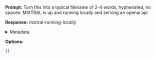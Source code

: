 **Prompt:**
Turn this into a typical filename of  2-4 words, hyphenated, no spaces: MIXTRAL is up and running locally and serving an openai api

**Response:**
mixtral-running-locally

<details><summary>Metadata</summary>

- Duration: 765 ms
- Datetime: 2024-01-11T18:46:58.317817
- Model: gpt-3.5-turbo-0613

</details>

**Options:**
```json
{}
```

